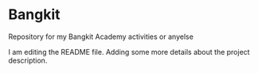 # Bangkit
Repository for my Bangkit Academy activities or anyelse

I am editing the README file. Adding some more details about the project description.
